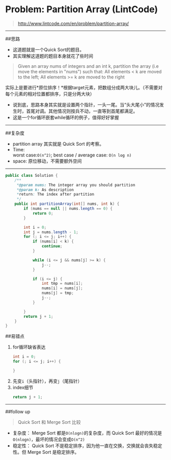

# Problem: Partition Array (LintCode)


> http://www.lintcode.com/en/problem/partition-array/

------------------------------------------------------------
##思路
* 这道题就是一个Quick Sort的题目。
* 其实理解这道题的题目本身就花了些时间

> Given an array nums of integers and an int k, partition the array (i.e move the elements in "nums") such that:
All elements < k are moved to the left;
All elements >= k are moved to the right

实际上是要进行*原位排序！*根据target元素，把数组分成两大块儿。（不需要对每个元素的相对位置都排序，只是分两大块）

* 说到底，思路本身其实就是设置两个指针，一头一尾。当“头大尾小”的情况发生时，首尾对调。其他情况则按兵不动，一直等到首尾都满足。
* 这是一个for循环嵌套while循环的例子，值得好好掌握

-------------------------------------------------
##复杂度
* partition array 其实就是 Quick Sort 的考察。
* Time:                  
worst case:`O(n^2)`; best case / average case: `O(n log n)`
* space: 原位移动，不需要额外空间

----------

```java
public class Solution {
    /**
     *@param nums: The integer array you should partition
     *@param k: As description
     *return: The index after partition
     */
    public int partitionArray(int[] nums, int k) {
        if (nums == null || nums.length == 0) {
            return 0;
        }

        int i = 0;
        int j = nums.length - 1;
        for (; i <= j; i++) {
            if (nums[i] < k) {
                continue;
            }

            while (i <= j && nums[j] >= k) {
                j--;
            }

            if (i <= j) {
                int tmp = nums[i];
                nums[i] = nums[j];
                nums[j] = tmp;
                j--;
            }

        }
        return j + 1;
    }
}
```
##易错点
1. for循环缺省表达
   ```java
   int i = 0;
   for (; i <= j; i++) {
   
   }
   ```
2. 先变```i```（头指针），再变```j```（尾指针）
3. index细节
   ```java
   return j + 1;
   ```
----------
##follow up
> Quick Sort 和 Merge Sort 比较

* 复杂度： Merge Sort 都是`O(nlogn)`的复杂度，而 Quick Sort 最好的情况是 `O(nlogn)`，最坏的情况会变成`O(n^2)`
* 稳定性： Quick Sort 不是稳定排序，因为他一直在交换，交换就会丧失稳定性。但 Merge Sort 是稳定排序。




